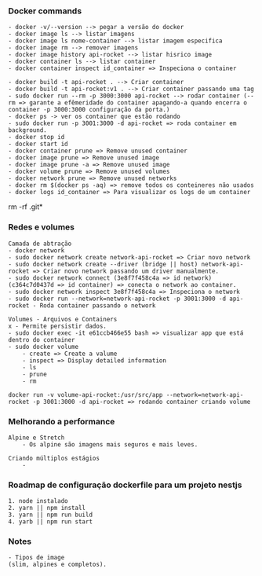 ### Docker commands
    - docker -v/--version --> pegar a versão do docker
    - docker image ls --> listar imagens
    - docker image ls nome-container --> listar imagem especifica
    - docker image rm --> remover imagens
    - docker image history api-rocket --> listar hisrico image
    - docker container ls --> listar container
    - docker container inspect id_container => Inspeciona o container

    - docker build -t api-rocket . --> Criar container
    - docker build -t api-rocket:v1 . --> Criar container passando uma tag
    - sudo docker run --rm -p 3000:3000 api-rocket --> rodar container (--rm => garante a efêmeridade do container apagando-a quando encerra o container -p 3000:3000 configuração da porta.)
    - docker ps -> ver os container que estão rodando
    - sudo docker run -p 3001:3000 -d api-rocket => roda container em background.
    - docker stop id
    - docker start id
    - docker container prune => Remove unused container
    - docker image prune => Remove unused image
    - docker image prune -a => Remove unused image
    - docker volume prune => Remove unused volumes
    - docker network prune => Remove unused networks
    - docker rm $(docker ps -aq) => remove todos os conteineres não usados
    - docker logs id_container => Para visualizar os logs de um container


rm -rf .git*

### Redes e volumes
    Camada de abtração
    - docker network
    - sudo docker network create network-api-rocket => Criar novo network
    - sudo docker network create --driver (bridge || host) network-api-rocket => Criar novo network passando um driver manualmente.
    - sudo docker network connect (3e8f7f458c4a => id network) (c364c7d0437d => id container) => conecta o network ao container.
    - sudo docker network inspect 3e8f7f458c4a => Inspeciona o network
    - sudo docker run --network=network-api-rocket -p 3001:3000 -d api-rocket - Roda container passando o network

    Volumes - Arquivos e Containers
    x - Permite persistir dados.
    - sudo docker exec -it e61ccb466e55 bash => visualizar app que está dentro do container
    - sudo docker volume
        - create => Create a valume
        - inspect => Display detailed information
        - ls
        - prune
        - rm
    
    docker run -v volume-api-rocket:/usr/src/app --network=network-api-rocket -p 3001:3000 -d api-rocket => rodando container criando volume

### Melhorando a performance
    Alpine e Stretch
        - Os alpine são imagens mais seguros e mais leves.
    
    Criando múltiplos estágios
        - 

### Roadmap de configuração dockerfile para um projeto nestjs
    1. node instalado
    2. yarn || npm install
    3. yarn || npm run build
    4. yarb || npm run start

### Notes
    - Tipos de image
    (slim, alpines e completos).